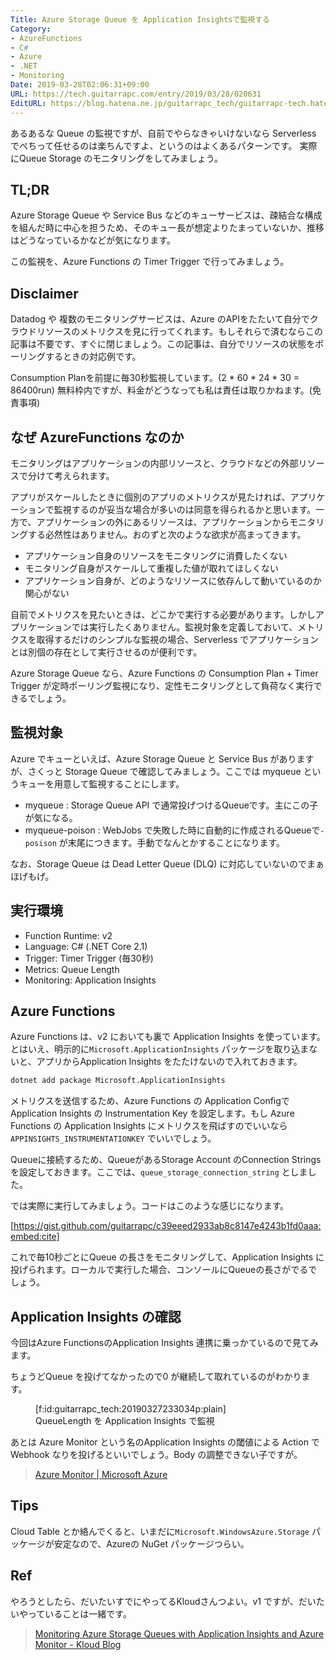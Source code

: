 ```yaml
---
Title: Azure Storage Queue を Application Insightsで監視する
Category:
- AzureFunctions
- C#
- Azure
- .NET
- Monitoring
Date: 2019-03-28T02:06:31+09:00
URL: https://tech.guitarrapc.com/entry/2019/03/28/020631
EditURL: https://blog.hatena.ne.jp/guitarrapc_tech/guitarrapc-tech.hatenablog.com/atom/entry/17680117127000604831
---
```


あるあるな Queue の監視ですが、自前でやらなきゃいけないなら Serverless でぺちって任せるのは楽ちんですよ、というのはよくあるパターンです。
実際にQueue Storage のモニタリングをしてみましょう。


## TL;DR

Azure Storage Queue や Service Bus などのキューサービスは、疎結合な構成を組んだ時に中心を担うため、そのキュー長が想定よりたまっていないか、推移はどうなっているかなどが気になります。

この監視を、Azure Functions の Timer Trigger で行ってみましょう。

## Disclaimer

Datadog や 複数のモニタリングサービスは、Azure のAPIをたたいて自分でクラウドリソースのメトリクスを見に行ってくれます。もしそれらで済むならこの記事は不要です、すぐに閉じましょう。この記事は、自分でリソースの状態をポーリングするときの対応例です。

Consumption Planを前提に毎30秒監視しています。(2 * 60 * 24 * 30 = 86400run)
無料枠内ですが、料金がどうなっても私は責任は取りかねます。(免責事項)

## なぜ AzureFunctions なのか

モニタリングはアプリケーションの内部リソースと、クラウドなどの外部リソースで分けて考えられます。

アプリがスケールしたときに個別のアプリのメトリクスが見たければ、アプリケーションで監視するのが妥当な場合が多いのは同意を得られるかと思います。一方で、アプリケーションの外にあるリソースは、アプリケーションからモニタリングする必然性はありません。おのずと次のような欲求が高まってきます。

* アプリケーション自身のリソースをモニタリングに消費したくない
* モニタリング自身がスケールして重複した値が取れてほしくない
* アプリケーション自身が、どのようなリソースに依存んして動いているのか関心がない

自前でメトリクスを見たいときは、どこかで実行する必要があります。しかしアプリケーションでは実行したくありません。監視対象を定義しておいて、メトリクスを取得するだけのシンプルな監視の場合、Serverless でアプリケーションとは別個の存在として実行させるのが便利です。

Azure Storage Queue なら、Azure Functions の Consumption Plan + Timer Trigger が定時ポーリング監視になり、定性モニタリングとして負荷なく実行できるでしょう。

## 監視対象

Azure でキューといえば、Azure Storage Queue と Service Bus がありますが、さくっと Storage Queue で確認してみましょう。ここでは myqueue というキューを用意して監視することにします。

* myqueue : Storage Queue API で通常投げつけるQueueです。主にこの子が気になる。
* myqueue-poison : WebJobs で失敗した時に自動的に作成されるQueueで`-posison` が末尾につきます。手動でなんとかすることになります。

なお、Storage Queue は Dead Letter Queue (DLQ) に対応していないのでまぁほげもげ。

## 実行環境

* Function Runtime: v2
* Language: C# (.NET Core 2.1)
* Trigger: Timer Trigger (毎30秒)
* Metrics: Queue Length
* Monitoring: Application Insights

## Azure Functions

Azure Functions は、v2 においても裏で Application Insights を使っています。
とはいえ、明示的に`Microsoft.ApplicationInsights` パッケージを取り込まないと、アプリからApplication Insights をたたけないので入れておきます。

```bash
dotnet add package Microsoft.ApplicationInsights
```

メトリクスを送信するため、Azure Functions の Application Configで Application Insights の Instrumentation Key を設定します。もし Azure Functions の Application Insights にメトリクスを飛ばすのでいいなら `APPINSIGHTS_INSTRUMENTATIONKEY` でいいでしょう。

Queueに接続するため、QueueがあるStorage Account のConnection Strings を設定しておきます。ここでは、`queue_storage_connection_string` としました。

では実際に実行してみましょう。コードはこのような感じになります。

[https://gist.github.com/guitarrapc/c39eeed2933ab8c8147e4243b1fd0aaa:embed:cite]


これで毎10秒ごとにQueue の長さをモニタリングして、Application Insights に投げられます。ローカルで実行した場合、コンソールにQueueの長さがでるでしょう。

## Application Insights の確認

今回はAzure FunctionsのApplication Insights 連携に乗っかているので見てみます。

ちょうどQueue を投げてなかったので0 が継続して取れているのがわかります。

<figure class="figure-image figure-image-fotolife" title="QueueLength を Application Insights で監視">[f:id:guitarrapc_tech:20190327233034p:plain]<figcaption>QueueLength を Application Insights で監視</figcaption></figure>

あとは Azure Monitor という名のApplication Insights の閾値による Action で Webhook なりを投げるといいでしょう。Body の調整できない子ですが。

> [Azure Monitor \| Microsoft Azure](https://azure.microsoft.com/ja-jp/services/monitor/)

## Tips

Cloud Table とか絡んでくると、いまだに`Microsoft.WindowsAzure.Storage`  パッケージが安定なので、Azureの NuGet パッケージつらい。

## Ref

やろうとしたら、だいたいすでにやってるKloudさんつよい。v1 ですが、だいたいやっていることは一緒です。

> [Monitoring Azure Storage Queues with Application Insights and Azure Monitor \- Kloud Blog](https://blog.kloud.com.au/2017/09/07/monitoring-azure-storage-queues-with-application-insights-and-azure-monitor/)
